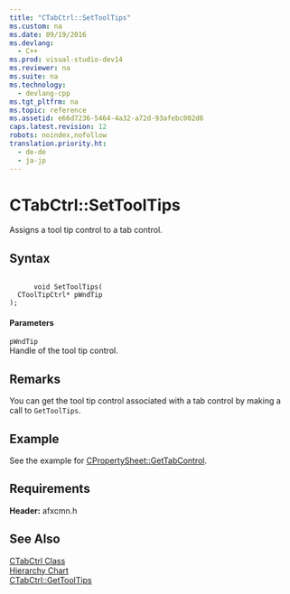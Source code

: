 ```yaml
---
title: "CTabCtrl::SetToolTips"
ms.custom: na
ms.date: 09/19/2016
ms.devlang: 
  - C++
ms.prod: visual-studio-dev14
ms.reviewer: na
ms.suite: na
ms.technology: 
  - devlang-cpp
ms.tgt_pltfrm: na
ms.topic: reference
ms.assetid: e66d7236-5464-4a32-a72d-93afebc002d6
caps.latest.revision: 12
robots: noindex,nofollow
translation.priority.ht: 
  - de-de
  - ja-jp
---
```

# CTabCtrl::SetToolTips
Assigns a tool tip control to a tab control.  
  
## Syntax  
  
```  
  
      void SetToolTips(  
  CToolTipCtrl* pWndTip   
);  
```  
  
#### Parameters  
 `pWndTip`  
 Handle of the tool tip control.  
  
## Remarks  
 You can get the tool tip control associated with a tab control by making a call to `GetToolTips`.  
  
## Example  
 See the example for [CPropertySheet::GetTabControl](../vs140/CPropertySheet--GetTabControl.md).  
  
## Requirements  
 **Header:** afxcmn.h  
  
## See Also  
 [CTabCtrl Class](../vs140/CTabCtrl-Class.md)   
 [Hierarchy Chart](../vs140/Hierarchy-Chart.md)   
 [CTabCtrl::GetToolTips](../vs140/CTabCtrl--GetToolTips.md)